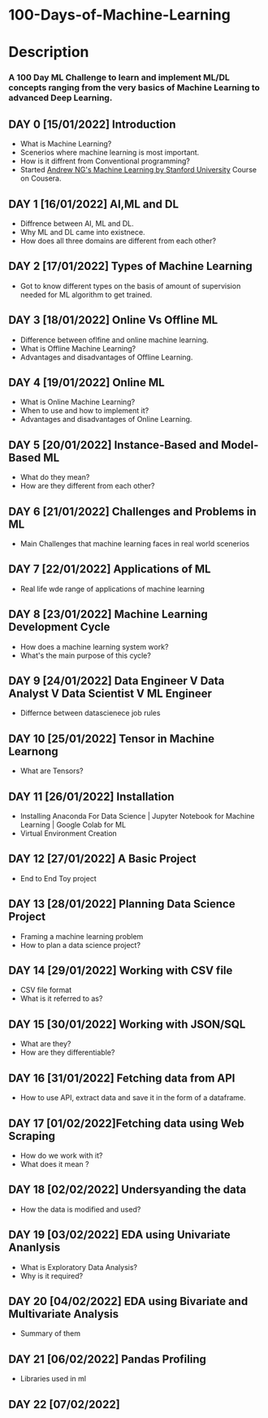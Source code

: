 # 100-Days-of-Machine-Learning
# Description
### A 100 Day ML Challenge to learn and implement ML/DL concepts ranging from the very basics of Machine Learning to advanced Deep Learning.
## DAY 0 [15/01/2022] Introduction
* What is Machine Learning? 
* Scenerios where machine learning is most important.
* How is it diffrent from Conventional programming?
* Started [Andrew NG's Machine Learning by Stanford University](https://www.coursera.org/learn/machine-learning/home/welcome) Course on Cousera.
## DAY 1 [16/01/2022] AI,ML and DL
* Diffrence between AI, ML and DL.
* Why ML and DL came into existnece.
* How does all three domains are different from each other?
## DAY 2 [17/01/2022] Types of Machine Learning
* Got to know different types on the basis of amount of supervision needed for ML algorithm to get trained.
## DAY 3 [18/01/2022] Online Vs Offline ML
* Difference between oflfine and online machine learning.
* What is Offline Machine Learning?
* Advantages and disadvantages of Offline Learning.
## DAY 4 [19/01/2022] Online ML
* What is Online Machine Learning?
* When to use and how to implement it?
* Advantages and disadvantages of Online Learning.
## DAY 5 [20/01/2022] Instance-Based and Model-Based ML
* What do they mean?
* How are they different from each other?
## DAY 6 [21/01/2022] Challenges and Problems in ML
* Main Challenges that machine learning faces in real world scenerios
## DAY 7 [22/01/2022] Applications of ML
* Real life wde range of applications of machine learning
## DAY 8 [23/01/2022] Machine Learning Development Cycle
* How does a machine learning system work?
* What's the main purpose of this cycle?
## DAY 9 [24/01/2022] Data Engineer V Data Analyst V Data Scientist V ML Engineer
* Differnce between datascienece job rules
## DAY 10 [25/01/2022] Tensor in Machine Learnong
* What are Tensors?
## DAY 11 [26/01/2022] Installation
* Installing Anaconda For Data Science | Jupyter Notebook for Machine Learning | Google Colab for ML
* Virtual Environment Creation
## DAY 12 [27/01/2022] A Basic Project
* End to End Toy project
## DAY 13 [28/01/2022] Planning Data Science Project
* Framing a machine learning problem
* How to plan a data science project?
## DAY 14 [29/01/2022] Working with CSV file
* CSV file format
* What is it referred to as?
## DAY 15 [30/01/2022] Working with JSON/SQL
* What are they?
* How are they differentiable?
## DAY 16 [31/01/2022] Fetching data from API
* How to use API, extract data and save it in the form of a dataframe.
## DAY 17 [01/02/2022]Fetching data using Web Scraping
* How do we work with it?
* What does it mean ?
## DAY 18 [02/02/2022] Undersyanding the data
* How the data is modified and used?
## DAY 19 [03/02/2022] EDA using Univariate Ananlysis
* What is Exploratory Data Analysis?
* Why is it required?
## DAY 20 [04/02/2022] EDA using Bivariate and Multivariate Analysis
* Summary of them
## DAY 21 [06/02/2022] Pandas Profiling
* Libraries used in ml
## DAY 22 [07/02/2022]

